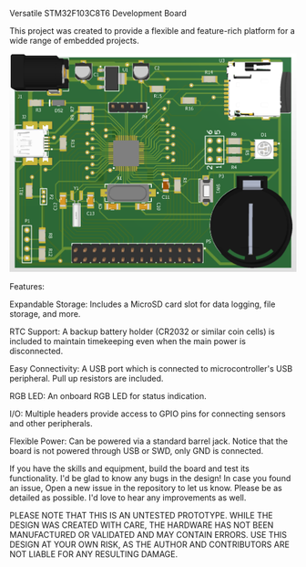 Versatile STM32F103C8T6 Development Board

This project was created to provide a flexible and feature-rich platform for a wide range of embedded projects.

![Above View](devBoard_above.png)

Features:

Expandable Storage: Includes a MicroSD card slot for data logging, file storage, and more.

RTC Support: A backup battery holder (CR2032 or similar coin cells) is included to maintain timekeeping even when the main power is disconnected.

Easy Connectivity: A USB port which is connected to microcontroller's USB peripheral. Pull up resistors are included.

RGB LED: An onboard RGB LED for status indication.

I/O: Multiple headers provide access to GPIO pins for connecting sensors and other peripherals.

Flexible Power: Can be powered via a standard barrel jack. Notice that the board is not powered through USB or SWD, only GND is connected.


If you have the skills and equipment, build the board and test its functionality. I'd be glad to know any bugs in the design!
In case you found an issue, Open a new issue in the repository to let us know. Please be as detailed as possible.
I'd love to hear any improvements as well.

PLEASE NOTE THAT THIS IS AN UNTESTED PROTOTYPE. WHILE THE DESIGN WAS CREATED WITH CARE, THE HARDWARE HAS NOT BEEN MANUFACTURED OR VALIDATED AND MAY CONTAIN ERRORS. USE THIS DESIGN AT YOUR OWN RISK, AS THE AUTHOR AND CONTRIBUTORS ARE NOT LIABLE FOR ANY RESULTING DAMAGE.
